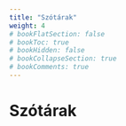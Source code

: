 ```yaml
---
title: "Szótárak"
weight: 4
# bookFlatSection: false
# bookToc: true
# bookHidden: false
# bookCollapseSection: true
# bookComments: true
---
```


# Szótárak
